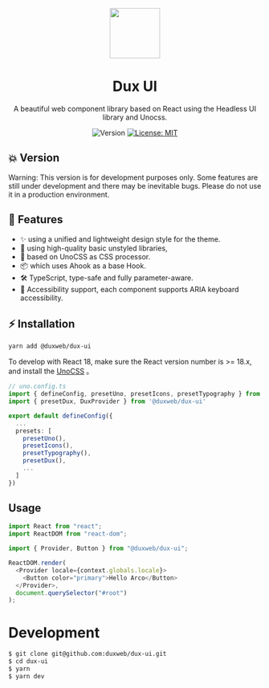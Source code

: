 <p align="center">
<a href="https://www.duxravel.com/">
    <img src="https://github.com/duxphp/duxravel/blob/main/resources/image/watermark.png?raw=true" width="100" height="100">
</a>

<h1 align="center">Dux UI</h1>


<p align="center">A beautiful web component library based on React using the Headless UI library and Unocss.</p>

<p align="center">
  <img alt="Version" src="https://img.shields.io/badge/version-Alpha-red.svg?cacheSeconds=2592000" />
  <a href="https://github.com/duxweb/dux-ui/blob/main/LICENSE" target="_blank">
    <img alt="License: MIT" src="https://img.shields.io/badge/License-MIT-yellow.svg" />
  </a>
</p>


## 💥 Version

Warning: This version is for development purposes only. Some features are still under development and there may be inevitable bugs. Please do not use it in a production environment.

## 🎯 Features

- ✨ using a unified and lightweight design style for the theme.
- 🚀 using high-quality basic unstyled libraries,
- 🎨 based on UnoCSS as CSS processor.
- 📦 which uses Ahook as a base Hook.
- 🛠️ TypeScript, type-safe and fully parameter-aware.
- 📱 Accessibility support, each component supports ARIA keyboard accessibility.


##  ⚡ Installation

```sh
yarn add @duxweb/dux-ui
```

To develop with React 18, make sure the React version number is >= 18.x, and install the [UnoCSS](https://unocss.dev/integrations/) 。


```ts
// uno.config.ts
import { defineConfig, presetUno, presetIcons, presetTypography } from 'unocss';
import { presetDux, DuxProvider } from '@duxweb/dux-ui'

export default defineConfig({
  ... 
  presets: [
    presetUno(),
    presetIcons(),
    presetTypography(),
    presetDux(),
    ...
  ]
})

```

## Usage


```js
import React from "react";
import ReactDOM from "react-dom";

import { Provider, Button } from "@duxweb/dux-ui";

ReactDOM.render(
  <Provider locale={context.globals.locale}>
    <Button color="primary">Hello Arco</Button>
  </Provider>,
  document.querySelector("#root")
);
```

# Development

```bash
$ git clone git@github.com:duxweb/dux-ui.git
$ cd dux-ui
$ yarn
$ yarn dev
```